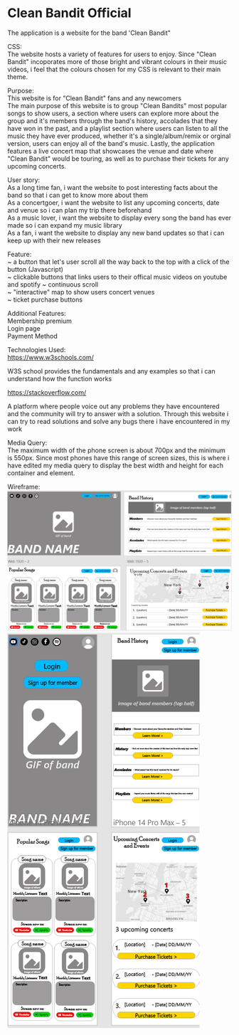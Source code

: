 # Clean Bandit Official
The application is a website for the band 'Clean Bandit"

CSS:</br>
The website hosts a variety of features for users to enjoy.  Since "Clean Bandit" incoporates more of those bright and vibrant colours in their music videos, i feel that the colours chosen for my CSS is relevant to their main theme. 

Purpose:</br>
This website is for "Clean Bandit" fans and any newcomers </br>
The main purpose of this website is to group "Clean Bandits" most popular songs to show users, a section where users can explore more about the group and it's members through the band's history, accolades that they have won in the past, and a playlist section where users can listen to all the music they have ever produced, whether it's a single/album/remix or orginal version, users can enjoy all of the band's music. Lastly, the application features a live concert map that showcases the venue and date where "Clean Bandit" would be touring, as well as to purchase their tickets for any upcoming concerts.

User story:</br>
As a long time fan, i want the website to post interesting facts about the band so that i can get to know more about them</br>
As a concertgoer, i want the website to list any upcoming concerts, date and venue so i can plan my trip there beforehand</br>
As a music lover, i want the website to display every song the band has ever made so i can expand my music library</br>
As a fan, i want the website to display any new band updates so that i can keep up with their new releases</br>

Feature: </br>
~ a button that let's user scroll all the way back to the top with a click of the button (Javascript) </br>
~ clickable buttons that links users to their offical music videos on youtube and spotify
~ continuous scroll </br>
~ "interactive" map to show users concert venues </br>
~ ticket purchase buttons </br>

Additional Features: </br>
Membership premium </br>
Login page</br>
Payment Method </br>

Technologies Used:</br>
https://www.w3schools.com/ </br>

W3S school provides the fundamentals and any examples so that i can understand how the function works </br>

https://stackoverflow.com/ </br>

A platform where people voice out any problems they have encountered and the community will try to answer with a solution. Through this website i can try to read solutions and solve any bugs there i have encountered in my work</br>

Media Query: </br>
The maximum width of the phone screen is about 700px and the minimum is 550px. Since most phones have this range of screen sizes, this is where i have edited my media query to display the best width and height for each container and element.</br>






Wireframe:
![Website Building](/image/wireframe_comp.png)
![Website Building](/image/wireframe_mobile.png )



